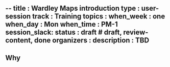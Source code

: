 --
title        : Wardley Maps introduction 
type         : user-session
track        : Training
topics       : 
when_week    : one
when_day     : Mon
when_time    : PM-1
session_slack:
status       : draft             # draft, review-content, done
organizers   : 
description  : TBD
---

## Why

<!--Add intro-->
